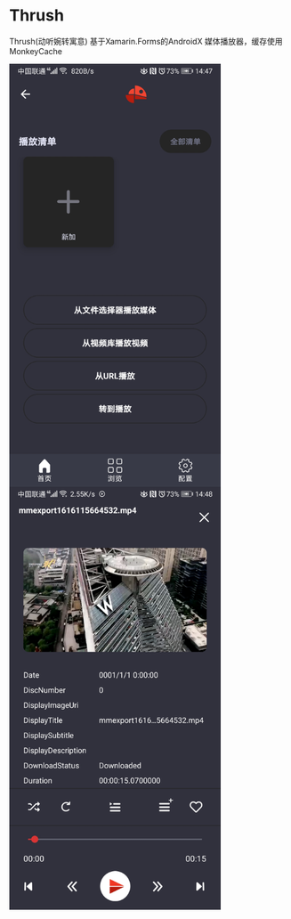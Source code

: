 # Thrush
Thrush(动听婉转寓意) 基于Xamarin.Forms的AndroidX 媒体播放器，缓存使用MonkeyCache

<center class="half">
<img align="left" src="https://github.com/dorisoy/Thrush/blob/main/Screenshot_20210319_144730_com.baseflow.thrush.jpg?raw=true" width="380" />
<img  align="left" src="https://github.com/dorisoy/Thrush/blob/main/Screenshot_20210319_144804_com.baseflow.thrush.jpg?raw=true" width="380"/>
</figure>
